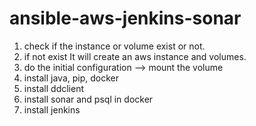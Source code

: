 # ansible-aws-jenkins-sonar
1. check if the instance or volume exist or not.
2. if not exist It will create an aws instance and volumes.
3. do the initial configuration --> mount the volume
4. install java, pip, docker
5. install ddclient
6. install sonar and psql in docker
7. install jenkins
